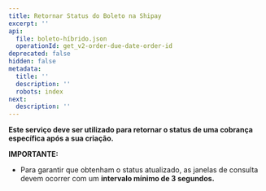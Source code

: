 ```yaml
---
title: Retornar Status do Boleto na Shipay
excerpt: ''
api:
  file: boleto-híbrido.json
  operationId: get_v2-order-due-date-order-id
deprecated: false
hidden: false
metadata:
  title: ''
  description: ''
  robots: index
next:
  description: ''
---
```

**Este serviço deve ser utilizado para retornar o status de uma cobrança específica após a sua criação.**

**IMPORTANTE:**

- Para garantir que obtenham o status atualizado, as janelas de consulta devem ocorrer com um **intervalo mínimo de 3 segundos.**